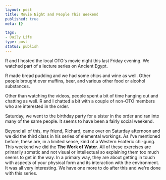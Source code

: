 ```yaml
--- 
layout: post
title: Movie Night and People This Weekend
published: true
meta: {}

tags: 
- Daily Life
type: post
status: publish
---
```

<p>R and I hosted the local OTO's movie night this last Friday evening. We watched part of a lecture series on Ancient Egypt.</p><p>R made bread pudding and we had some chips and wine as well. Other people brought over muffins, beer, and various other food or alcohol substances.&nbsp;</p><p>Other than watching the videos, people spent a bit of time hanging out and chatting as well. R and I chatted a bit with a couple of non-OTO members who are interested in the order.</p><p>Saturday, we went to the birthday party for a sister in the order and ran into many of the same people. It seems to have been a fairly social weekend.</p><p>Beyond all of this, my friend, Richard, came over on Saturday afternoon and we did the third class in his series of elemental workings. As I've mentioned before, these are, in a limited sense, kind of a Western Esoteric chi-gung. This weekend we did the <strong>The Work of Water</strong>. All of these exercises are primarily somatic and not visual or intellectual so explaining them too much seems to get in the way. In a primary way, they are about getting in touch with aspects of your physical form and its interaction with the environment. It was all very interesting. We have one more to do after this and we're done with this series. <br /></p>
